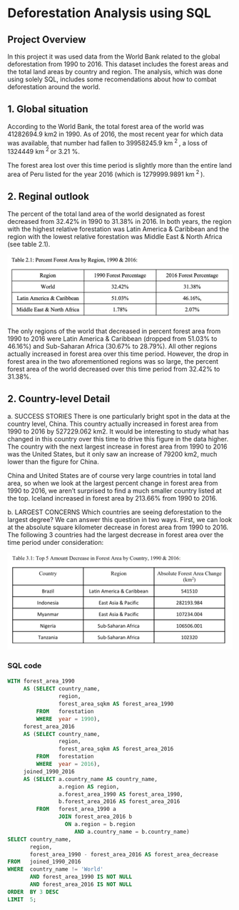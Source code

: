 # Deforestation Analysis using SQL

## Project Overview  
In this project it was used data from the World Bank related to the global deforestation from 1990 to 2016. This dataset includes the forest areas and the total land areas by country and region. The analysis, which was done using solely SQL, includes some recomendations about how to combat deforestation around the world. 

## 1. Global situation
According to the World Bank, the total forest area of the world was 41282694.9 km2 in 1990. As of 2016, the most recent year for which data was available, that number had fallen to 39958245.9 km<sup> 2 </sup> , a loss of 1324449 km<sup> 2 </sup> or 3.21 %.

The forest area lost over this time period is slightly more than the entire land area of Peru listed for the year 2016 (which is 1279999.9891 km<sup> 2 </sup>).

## 2. Reginal outlook
The percent of the total land area of the world designated as forest decreased from 32.42% in 1990 to 31.38% in 2016. In both years, the region with the highest relative forestation was Latin America & Caribbean and the region with the lowest relative forestation was Middle East & North Africa (see table 2.1). 

<img src="https://github.com/jorgeUnas/Deforestation_Analysis_SQL/blob/main/Regional%20outlook.png" alt="Forest area by country"> 

The only regions of the world that decreased in percent forest area from 1990 to 2016 were Latin America & Caribbean (dropped from 51.03% to 46.16%) and Sub-Saharan Africa (30.67% to 28.79%). All other regions actually increased in forest area over this time period. However, the drop in forest area in the two aforementioned regions was so large, the percent forest area of the world decreased over this time period from 32.42% to 31.38%.

## 2. Country-level Detail

a. SUCCESS STORIES
There is one particularly bright spot in the data at the country level, China. This country actually increased in forest area from 1990 to 2016 by 527229.062 km2. It would be interesting to study what has changed in this country over this time to drive this figure in the data higher. The country with the next largest increase in forest area from 1990 to 2016 was the United States, but it only saw an increase of 79200 km2, much lower than the figure for China.

China and United States are of course very large countries in total land area, so when we look at the largest percent change in forest area from 1990 to 2016, we aren’t surprised to find a much smaller country listed at the top. Iceland increased in forest area by 213.66% from 1990 to 2016. 

b. LARGEST CONCERNS
Which countries are seeing deforestation to the largest degree? We can answer this question in two ways. First, we can look at the absolute square kilometer decrease in forest area from 1990 to 2016. The following 3 countries had the largest decrease in forest area over the time period under consideration:


<img src="https://github.com/jorgeUnas/Deforestation_Analysis_SQL/blob/main/Table%201.png" alt="Forest area by country"> 

### SQL code 

``` sql
WITH forest_area_1990
     AS (SELECT country_name,
                region,
                forest_area_sqkm AS forest_area_1990
         FROM   forestation
         WHERE  year = 1990),
     forest_area_2016
     AS (SELECT country_name,
                region,
                forest_area_sqkm AS forest_area_2016
         FROM   forestation
         WHERE  year = 2016),
     joined_1990_2016
     AS (SELECT a.country_name AS country_name,
                a.region AS region,
                a.forest_area_1990 AS forest_area_1990,
                b.forest_area_2016 AS forest_area_2016
         FROM   forest_area_1990 a
                JOIN forest_area_2016 b
                  ON a.region = b.region
                     AND a.country_name = b.country_name)
SELECT country_name,
       region,
       forest_area_1990 - forest_area_2016 AS forest_area_decrease
FROM   joined_1990_2016
WHERE  country_name != 'World'
       AND forest_area_1990 IS NOT NULL
       AND forest_area_2016 IS NOT NULL
ORDER  BY 3 DESC
LIMIT  5;
``` 
